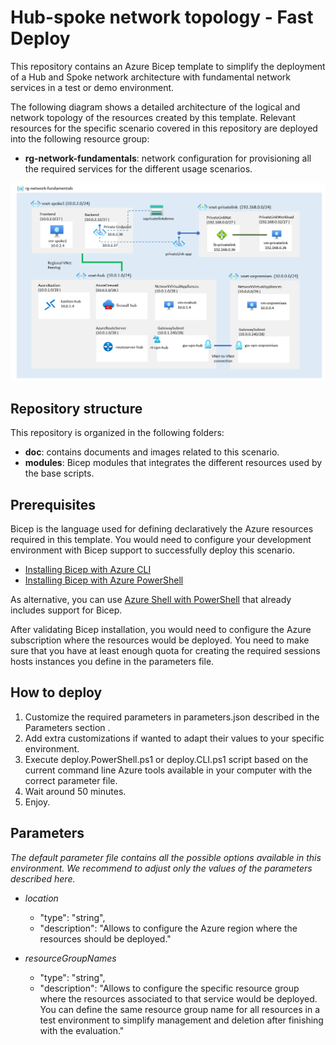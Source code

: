 # Hub-spoke network topology - Fast Deploy

This repository contains an Azure Bicep template to simplify the deployment of a Hub and Spoke network architecture with fundamental network services in a test or demo environment.

The following diagram shows a detailed architecture of the logical and network topology of the resources created by this template. Relevant resources for the specific scenario covered in this repository are deployed into the following resource group:

- **rg-network-fundamentals**: network configuration for provisioning all the required services for the different usage scenarios.

![Logical architecture](/doc/images/logical-network-diagram.png)

## Repository structure

This repository is organized in the following folders:

- **doc**: contains documents and images related to this scenario.
- **modules**: Bicep modules that integrates the different resources used by the base scripts.

## Prerequisites

Bicep is the language used for defining declaratively the Azure resources required in this template. You would need to configure your development environment with Bicep support to successfully deploy this scenario.

- [Installing Bicep with Azure CLI](https://docs.microsoft.com/en-us/azure/azure-resource-manager/bicep/install#azure-cli)
- [Installing Bicep with Azure PowerShell](https://docs.microsoft.com/en-us/azure/azure-resource-manager/bicep/install#azure-powershell)

As alternative, you can use [Azure Shell with PowerShell](https://ms.portal.azure.com/#cloudshell/) that already includes support for Bicep.

After validating Bicep installation, you would need to configure the Azure subscription where the resources would be deployed. You need to make sure that you have at least enough quota for creating the required sessions hosts instances you define in the parameters file.

## How to deploy

1. Customize the required parameters in parameters.json described in the Parameters section .
2. Add extra customizations if wanted to adapt their values to your specific environment.
3. Execute deploy.PowerShell.ps1 or deploy.CLI.ps1 script based on the current command line Azure tools available in your computer with the correct parameter file.
4. Wait around 50 minutes.
5. Enjoy.

## Parameters

*The default parameter file contains all the possible options available in this environment. We recommend to adjust only the values of the parameters described here.*

- *location*
  - "type": "string",
  - "description": "Allows to configure the Azure region where the resources should be deployed."

- *resourceGroupNames*
  - "type": "string",
  - "description": "Allows to configure the specific resource group where the resources associated to that service would be deployed. You can define the same resource group name for all resources in a test environment to simplify management and deletion after finishing with the evaluation."
